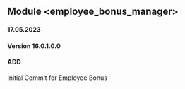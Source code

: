 ## Module <employee_bonus_manager>

#### 17.05.2023
#### Version 16.0.1.0.0
#### ADD

Initial Commit for Employee Bonus
